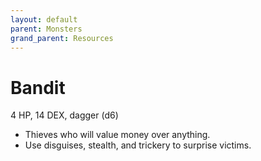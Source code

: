 ```yaml
---
layout: default
parent: Monsters
grand_parent: Resources
---
```


# Bandit

4 HP, 14 DEX, dagger (d6)  

- Thieves who will value money over anything.  
- Use disguises, stealth, and trickery to surprise victims.  


